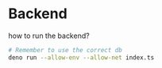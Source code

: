 # Backend

how to run the backend?
``` bash
# Remember to use the correct db
deno run --allow-env --allow-net index.ts
```

